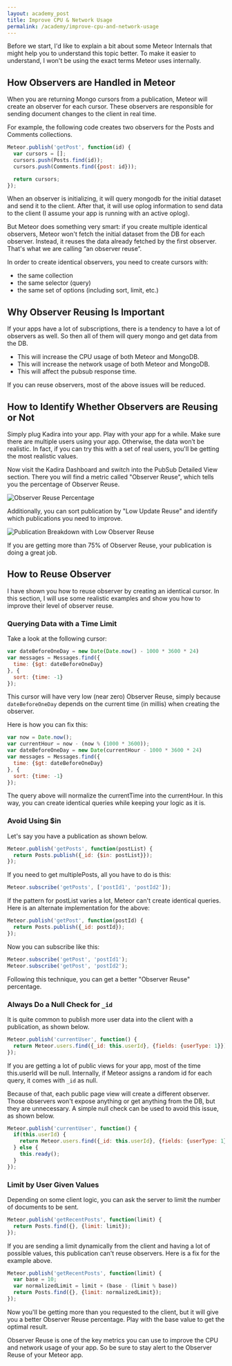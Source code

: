 ```yaml
---
layout: academy_post
title: Improve CPU & Network Usage
permalink: /academy/improve-cpu-and-network-usage
---
```


Before we start, I'd like to explain a bit about some Meteor Internals that might help you to understand this topic better. To make it easier to understand, I won't be using the exact terms Meteor uses internally.

## How Observers are Handled in Meteor

When you are returning Mongo cursors from a publication, Meteor will create an observer for each cursor. These observers are responsible for sending document changes to the client in real time.

For example, the following code creates two observers for the Posts and Comments collections.

~~~js
Meteor.publish('getPost', function(id) {
  var cursors = [];
  cursors.push(Posts.find(id));
  cursors.push(Comments.find({post: id}));

  return cursors;
});
~~~

When an observer is initializing, it will query mongodb for the initial dataset and send it to the client. After that, it will use oplog information to send data to the client (I assume your app is running with an active oplog).

But Meteor does something very smart: if you create multiple identical observers, Meteor won't fetch the initial dataset from the DB for each observer. Instead, it reuses the data already fetched by the first observer. That's what we are calling “an observer reuse”.

In order to create identical observers, you need to create cursors with:

* the same collection
* the same selector (query)
* the same set of options (including sort, limit, etc.)

## Why Observer Reusing Is Important

If your apps have a lot of subscriptions, there is a tendency to have a lot of observers as well. So then all of them will query mongo and get data from the DB.

* This will increase the CPU usage of both Meteor and MongoDB.
* This will increase the network usage of both Meteor and MongoDB.
* This will affect the pubsub response time. 

If you can reuse observers, most of the above issues will be reduced.

## How to Identify Whether Observers are Reusing or Not

Simply plug Kadira into your app. Play with your app for a while. Make sure there are multiple users using your app. Otherwise, the data won’t be realistic. In fact, if you can try this with a set of real users, you'll be getting the most realistic values.

Now visit the Kadira Dashboard and switch into the PubSub Detailed View section. There you will find a metric called "Observer Reuse", which tells you the percentage of Observer Reuse.

![Observer Reuse Percentage](https://i.cloudup.com/1EJla1jrNd.png)

Additionally, you can sort publication by "Low Update Reuse" and identify which publications you need to improve.

![Publication Breakdown with Low Observer Reuse](https://i.cloudup.com/vUlCcBsBHe.png)

If you are getting more than 75% of Observer Reuse, your publication is doing a great job.

## How to Reuse Observer

I have shown you how to reuse observer by creating an identical cursor. In this section, I will use some realistic examples and show you how to improve their level of observer reuse.

### Querying Data with a Time Limit

Take a look at the following cursor:

~~~js
var dateBeforeOneDay = new Date(Date.now() - 1000 * 3600 * 24)
var messages = Messages.find({
  time: {$gt: dateBeforeOneDay}
}, {
  sort: {time: -1}
});
~~~

This cursor will have very low (near zero) Observer Reuse, simply because `dateBeforeOneDay` depends on the current time (in millis) when creating the observer.

Here is how you can fix this:

~~~js
var now = Date.now();
var currentHour = now - (now % (1000 * 3600));
var dateBeforeOneDay = new Date(currentHour - 1000 * 3600 * 24)
var messages = Messages.find({
  time: {$gt: dateBeforeOneDay}
}, {
  sort: {time: -1}
});
~~~

The query above will normalize the currentTime into the currentHour. In this way, you can create identical queries while keeping your logic as it is.

### Avoid Using $in

Let's say you have a publication as shown below.

~~~js
Meteor.publish('getPosts', function(postList) {
  return Posts.publish({_id: {$in: postList}});
});
~~~

If you need to get multiplePosts, all you have to do is this:

~~~js
Meteor.subscribe('getPosts', ['postId1', 'postId2']);
~~~

If the pattern for postList varies a lot, Meteor can't create identical queries. Here is an alternate implementation for the above:

~~~js
Meteor.publish('getPost', function(postId) {
  return Posts.publish({_id: postId});
});
~~~

Now you can subscribe like this:

~~~js
Meteor.subscribe('getPost', 'postId1');
Meteor.subscribe('getPost', 'postId2');
~~~

Following this technique, you can get a better "Observer Reuse" percentage.

### Always Do a Null Check for `_id`

It is quite common to publish more user data into the client with a publication, as shown below.

~~~js
Meteor.publish('currentUser', function() {
  return Meteor.users.find({_id: this.userId}, {fields: {userType: 1}});
});
~~~

If you are getting a lot of public views for your app, most of the time this.userId will be null. Internally, if Meteor assigns a random id for each query, it comes with `_id` as null.

Because of that, each public page view will create a different observer. Those observers won't expose anything or get anything from the DB, but they are unnecessary. A simple null check can be used to avoid this issue, as shown below.

~~~js
Meteor.publish('currentUser', function() {
  if(this.userId) {
    return Meteor.users.find({_id: this.userId}, {fields: {userType: 1}});
  } else {
    this.ready();
  }
});
~~~

### Limit by User Given Values

Depending on some client logic, you can ask the server to limit the number of documents to be sent.

~~~js
Meteor.publish('getRecentPosts', function(limit) {
  return Posts.find({}, {limit: limit});
});
~~~

If you are sending a limit dynamically from the client and having a lot of possible values, this publication can't reuse observers. Here is a fix for the example above.

~~~js
Meteor.publish('getRecentPosts', function(limit) {
  var base = 10;
  var normalizedLimit = limit + (base - (limit % base))
  return Posts.find({}, {limit: normalizedLimit});
});
~~~

Now you'll be getting more than you requested to the client, but it will give you a better Observer Reuse percentage. Play with the base value to get the optimal result.

Observer Reuse is one of the key metrics you can use to improve the CPU and network usage of your app. So be sure to stay alert to the Observer Reuse of your Meteor app.